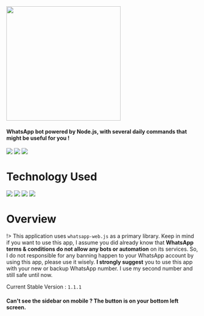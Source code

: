 <img width="300" height="300" src="https://i.ibb.co.com/7y1v1q4/hour.png">

#### WhatsApp bot powered by Node.js, with several daily commands that might be useful for you !

![](https://m3-markdown-badges.vercel.app/stars/1/1/gensart-x/sora-erlyana)
![](https://m3-markdown-badges.vercel.app/issues/6/1/gensart-x/sora-erlyana)
![](https://ziadoua.github.io/m3-Markdown-Badges/badges/LicenceCCBYSA/licenceccbysa1.svg)

# Technology Used <!-- {docsify-ignore} -->

![](https://ziadoua.github.io/m3-Markdown-Badges/badges/Axios/axios1.svg)
![](https://ziadoua.github.io/m3-Markdown-Badges/badges/JSON/json2.svg)
![](https://ziadoua.github.io/m3-Markdown-Badges/badges/NodeJS/nodejs1.svg)
![](https://ziadoua.github.io/m3-Markdown-Badges/badges/TypeScript/typescript1.svg)

# Overview <!-- {docsify-ignore} -->

!> This application uses `whatsapp-web.js` as a primary library. Keep in mind if you want to use this app, I assume you did already know that **WhatsApp terms & conditions do not allow any bots or automation** on its services. So, I do not responsible for any banning happen to your WhatsApp account by using this app, please use it wisely. **I strongly suggest** you to use this app with your new or backup WhatsApp number. I use my second number and still safe until now.

Current Stable Version : `1.1.1`

#### Can't see the sidebar on mobile ? The button is on your bottom left screen. <!-- {docsify-ignore} -->
